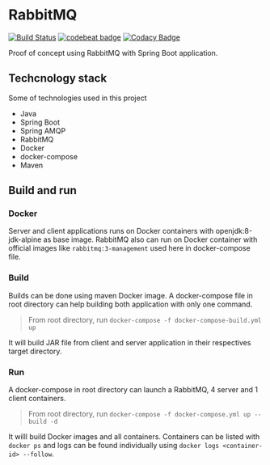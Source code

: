 # RabbitMQ

[![Build Status](https://travis-ci.com/edineipiovesan/poc-rabbitmq-springboot.svg?branch=master)](https://travis-ci.com/edineipiovesan/poc-rabbitmq-springboot)
[![codebeat badge](https://codebeat.co/badges/2c8cf614-4c1a-4e37-a3a4-814d39039947)](https://codebeat.co/projects/github-com-edineipiovesan-poc-rabbitmq-springboot-master)
[![Codacy Badge](https://api.codacy.com/project/badge/Grade/296285778d074e1698087d27708a8f59)](https://app.codacy.com/app/edineipiovesan/poc-rabbitmq-springboot?utm_source=github.com&utm_medium=referral&utm_content=edineipiovesan/poc-rabbitmq-springboot&utm_campaign=Badge_Grade_Dashboard)

Proof of concept using RabbitMQ with Spring Boot application.

## Techcnology stack

Some of technologies used in this project

*  Java
*  Spring Boot
*  Spring AMQP
*  RabbitMQ
*  Docker
*  docker-compose
*  Maven

## Build and run

### Docker

Server and client applications runs on Docker containers with openjdk:8-jdk-alpine as base image.
RabbitMQ also can run on Docker container with official images like `rabbitmq:3-management` used here in docker-compose file.

### Build 

Builds can be done using maven Docker image. A docker-compose file in root directory can help building both application with only one command.

> From root directory, run `docker-compose -f docker-compose-build.yml up`

It will build JAR file from client and server application in their respectives target directory.

### Run

A docker-compose in root directory can launch a RabbitMQ, 4 server and 1 client containers.

> From root directory, run `docker-compose -f docker-compose.yml up --build -d`

It willl build Docker images and all containers. Containers can be listed with `docker ps` and logs can be found individually using `docker logs <container-id> --follow`.
